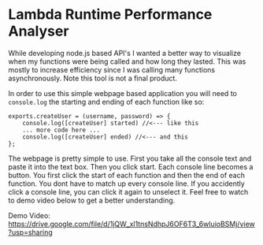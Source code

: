 # Lambda Runtime Performance Analyser

While developing node.js based API's I wanted a better way to visualize when my functions were being called and how long they lasted. This was mostly to increase efficiency since I was calling many functions asynchronously. Note this tool is not a final product.

In order to use this simple webpage based application you will need to `console.log` the starting and ending of each function like so:

```
exports.createUser = (username, password) => {
    console.log([createUser] started) //<--- like this
    ... more code here ...
    console.log([createUser] ended) //<--- and this
};
```

The webpage is pretty simple to use. First you take all the console text and paste it into the text box. Then you click start. Each console line becomes a button. You first click the start of each function and then the end of each function. You dont have to match up every console line. If you accidently click a console line, you can click it again to unselect it. Feel free to watch to demo video below to get a better understanding.

Demo Video: https://drive.google.com/file/d/1jQW_xl1tnsNdhpJ6OF6T3_6wluioBSMj/view?usp=sharing
